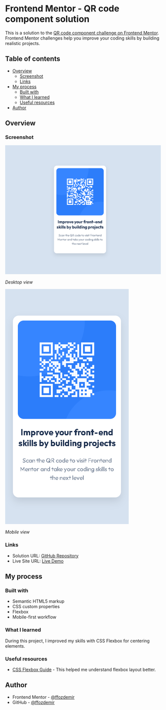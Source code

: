 # Frontend Mentor - QR code component solution

This is a solution to the [QR code component challenge on Frontend Mentor](https://www.frontendmentor.io/challenges/qr-code-component-iux_sIO_H). Frontend Mentor challenges help you improve your coding skills by building realistic projects. 

## Table of contents

- [Overview](#overview)
  - [Screenshot](#screenshot)
  - [Links](#links)
- [My process](#my-process)
  - [Built with](#built-with)
  - [What I learned](#what-i-learned)
  - [Useful resources](#useful-resources)
- [Author](#author)

## Overview

### Screenshot

![Desktop design of QR Code Component](./images/screenshot.jpg)

*Desktop view*

![Mobile design of QR Code Component](./images/screenshot-mobile.jpg)

*Mobile view*

### Links

- Solution URL: [GitHub Repository](https://github.com/ffozdemir/qr-code-component-main)
- Live Site URL: [Live Demo](https://helpful-melba-13751f.netlify.app)

## My process

### Built with

- Semantic HTML5 markup
- CSS custom properties
- Flexbox
- Mobile-first workflow

### What I learned

During this project, I improved my skills with CSS Flexbox for centering elements.

### Useful resources

- [CSS Flexbox Guide](https://css-tricks.com/snippets/css/a-guide-to-flexbox/) - This helped me understand flexbox layout better.

## Author

- Frontend Mentor - [@ffozdemir](https://www.frontendmentor.io/profile/ffozdemir)
- GitHub - [@ffozdemir](https://github.com/ffozdemir)
